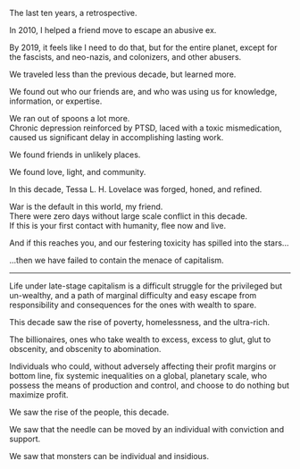 The last ten years, a retrospective.

In 2010, I helped a friend move to escape an abusive ex.  

By 2019, it feels like I need to do that, but for the entire planet, except for the fascists, and neo-nazis, and colonizers, and other abusers.

We traveled less than the previous decade, but learned more.

We found out who our friends are, and who was using us for knowledge, information, or expertise.

We ran out of spoons a lot more.  
Chronic depression reinforced by PTSD, laced with a toxic mismedication, caused us significant delay in accomplishing lasting work.

We found friends in unlikely places.

We found love, light, and community.

In this decade, Tessa L. H. Lovelace was forged, honed, and refined.

War is the default in this world, my friend.  
There were zero days without large scale conflict in this decade.  
If this is your first contact with humanity, flee now and live.  

And if this reaches you, and our festering toxicity has spilled into the stars...

...then we have failed to contain the menace of capitalism.  


---

Life under late-stage capitalism is a difficult struggle for the privileged but un-wealthy, and a path of marginal difficulty and easy escape from responsibility and consequences for the ones with wealth to spare.

This decade saw the rise of poverty, homelessness, and the ultra-rich.

The billionaires, ones who take wealth to excess, excess to glut, glut to obscenity, and obscenity to abomination.

Individuals who could, without adversely affecting their profit margins or bottom line, fix systemic inequalities on a global, planetary scale, who possess the means of production and control, and choose to do nothing but maximize profit.

We saw the rise of the people, this decade.

We saw that the needle can be moved by an individual with conviction and support.

We saw that monsters can be individual and insidious.